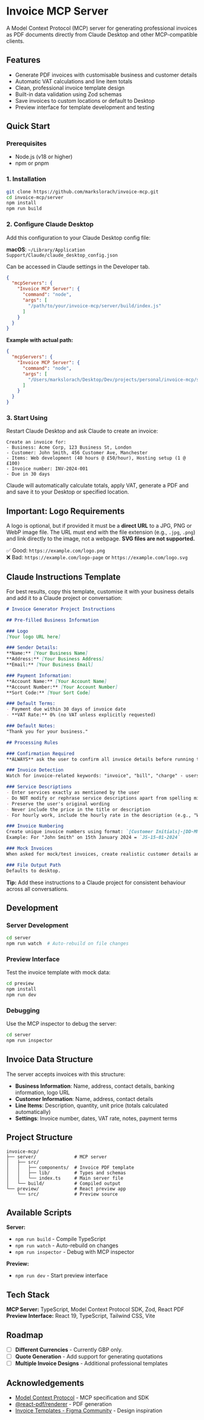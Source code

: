 # Invoice MCP Server

A Model Context Protocol (MCP) server for generating professional invoices as PDF documents directly from Claude Desktop and other MCP-compatible clients.

## Features

- Generate PDF invoices with customisable business and customer details
- Automatic VAT calculations and line item totals
- Clean, professional invoice template design
- Built-in data validation using Zod schemas
- Save invoices to custom locations or default to Desktop
- Preview interface for template development and testing

## Quick Start

### Prerequisites

- Node.js (v18 or higher)
- npm or pnpm

### 1. Installation

```bash
git clone https://github.com/markslorach/invoice-mcp.git
cd invoice-mcp/server
npm install
npm run build
```

### 2. Configure Claude Desktop

Add this configuration to your Claude Desktop config file:

**macOS**: `~/Library/Application Support/Claude/claude_desktop_config.json`

Can be accessed in Claude settings in the Developer tab.

```json
{
  "mcpServers": {
    "Invoice MCP Server": {
      "command": "node",
      "args": [
        "/path/to/your/invoice-mcp/server/build/index.js"
      ]
    }
  }
}
```

**Example with actual path:**
```json
{
  "mcpServers": {
    "Invoice MCP Server": {
      "command": "node",
      "args": [
        "/Users/markslorach/Desktop/Dev/projects/personal/invoice-mcp/server/build/index.js"
      ]
    }
  }
}
```

### 3. Start Using

Restart Claude Desktop and ask Claude to create an invoice:

```
Create an invoice for:
- Business: Acme Corp, 123 Business St, London
- Customer: John Smith, 456 Customer Ave, Manchester  
- Items: Web development (40 hours @ £50/hour), Hosting setup (1 @ £100)
- Invoice number: INV-2024-001
- Due in 30 days
```

Claude will automatically calculate totals, apply VAT, generate a PDF and and save it to your Desktop or specified location.

## Important: Logo Requirements

A logo is optional, but if provided it must be a **direct URL** to a JPG, PNG or WebP image file. The URL must end with the file extension (e.g., `.jpg`, `.png`) and link directly to the image, not a webpage. **SVG files are not supported.**

✅ Good: `https://example.com/logo.png`  
❌ Bad: `https://example.com/logo-page` or `https://example.com/logo.svg`

## Claude Instructions Template

For best results, copy this template, customise it with your business details and add it to a Claude project or conversation:

```markdown
# Invoice Generator Project Instructions

## Pre-filled Business Information

### Logo
[Your logo URL here]

### Sender Details:
**Name:** [Your Business Name]  
**Address:** [Your Business Address]  
**Email:** [Your Business Email]  

### Payment Information:
**Account Name:** [Your Account Name]  
**Account Number:** [Your Account Number]  
**Sort Code:** [Your Sort Code]  

### Default Terms:
- Payment due within 30 days of invoice date 
- **VAT Rate:** 0% (no VAT unless explicitly requested)

### Default Notes:
"Thank you for your business."

## Processing Rules

### Confirmation Required
**ALWAYS** ask the user to confirm all invoice details before running the MCP tool and exporting the PDF - even for mock/test invoices.

### Invoice Detection
Watch for invoice-related keywords: "invoice", "bill", "charge" - users may say "invoice Joe Bloggs for..." instead of "create an invoice for..."

### Service Descriptions
- Enter services exactly as mentioned by the user
- Do NOT modify or rephrase service descriptions apart from spelling mistakes
- Preserve the user's original wording
- Never include the price in the title or description
- For hourly work, include the hourly rate in the description (e.g., "Web development @ £50.00/hour") so the quantity field makes sense

### Invoice Numbering
Create unique invoice numbers using format: `[Customer Initials]-[DD-MM-YYYY]`  
Example: For "John Smith" on 15th January 2024 = `JS-15-01-2024`

### Mock Invoices
When asked for mock/test invoices, create realistic customer details and services yourself, but still confirm with the user before generating.

### File Output Path
Defaults to desktop.
```

**Tip:** Add these instructions to a Claude project for consistent behaviour across all conversations.

## Development

### Server Development

```bash
cd server
npm run watch  # Auto-rebuild on file changes
```

### Preview Interface

Test the invoice template with mock data:

```bash
cd preview
npm install
npm run dev
```

### Debugging

Use the MCP inspector to debug the server:

```bash
cd server
npm run inspector
```

## Invoice Data Structure

The server accepts invoices with this structure:

- **Business Information**: Name, address, contact details, banking information, logo URL
- **Customer Information**: Name, address, contact details  
- **Line Items**: Description, quantity, unit price (totals calculated automatically)
- **Settings**: Invoice number, dates, VAT rate, notes, payment terms

## Project Structure

```
invoice-mcp/
├── server/              # MCP server
│   ├── src/
│   │   ├── components/  # Invoice PDF template
│   │   ├── lib/         # Types and schemas
│   │   └── index.ts     # Main server file
│   └── build/           # Compiled output
└── preview/             # React preview app
    └── src/             # Preview source
```

## Available Scripts

**Server:**
- `npm run build` - Compile TypeScript
- `npm run watch` - Auto-rebuild on changes
- `npm run inspector` - Debug with MCP inspector

**Preview:**
- `npm run dev` - Start preview interface

## Tech Stack

**MCP Server:** TypeScript, Model Context Protocol SDK, Zod, React PDF  
**Preview Interface:** React 19, TypeScript, Tailwind CSS, Vite

## Roadmap

- [ ] **Different Currencies** - Currently GBP only.
- [ ] **Quote Generation** - Add support for generating quotations
- [ ] **Multiple Invoice Designs** - Additional professional templates

## Acknowledgements

- [Model Context Protocol](https://github.com/modelcontextprotocol) - MCP specification and SDK
- [@react-pdf/renderer](https://github.com/diegomura/react-pdf) - PDF generation
- [Invoice Templates - Figma Community](https://www.figma.com/design/MN4zNKiM50IpphAOlRulJG/Invoice-Templates--Community-?node-id=0-1&p=f) - Design inspiration